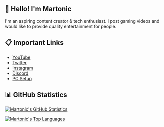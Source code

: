 ## 👋 Hello! I'm Martonic

I'm an aspiring content creator & tech enthusiast. I post gaming videos and would like to provide quality entertainment for people.

## 📋 Important Links

- [YouTube](https://www.youtube.com/channel/UCSu3KBw1aWSYearxD7l_ZjQ)
- [Twitter](https://twitter.com/ItsMartonic)
- [Instagram](https://www.instagram.com/itsmartonic/?hl=en)
- [Discord](https://discord.gg/R5nzBEmv8d)
- [PC Setup](https://pcpartpicker.com/list/HTRKCz)

## 📊 GitHub Statistics


[![Martonic's GitHub Statistics](https://github-readme-stats.vercel.app/api?username=ItsMartonic&show_icons=true&theme=github_dark)](https://github.com/anuraghazra/github-readme-stats)

[![Martonic's Top Languages](https://github-readme-stats.vercel.app/api/top-langs/?username=ItsMartonic&theme=github_dark)](https://github.com/anuraghazra/github-readme-stats)

